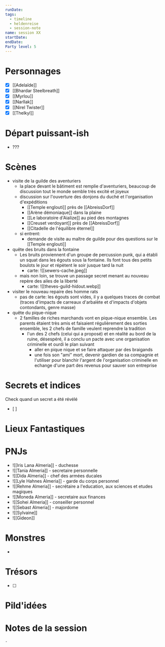```yaml
---
runDate: 
tags:
  - timeline
  - heldenreise
  - session-note
name: session XX
startDate: 
endDate:
Party level: 5
---
```



# Personnages
- [x] [[Adelaïde]]
- [x] [[Bhardar Steelbreath]]
- [x] [[Myrlou]]
- [x] [[Narllak]]
- [x] [[Nirel Twister]]
- [x] [[Thelkyl]]

# Départ puissant-ish
- ???

# Scènes
- visite de la guilde des aventuriers
	- la place devant le bâtiment est remplie d'aventuriers, beaucoup de discussion tout le monde semble très excité et joyeux
	- discussion sur l'ouverture des donjons du duché et l'organisation d'expéditions
		- [[Temple englouti]] près de [[AbreissDorf]]
		- [[Arène démoniaque]] dans la plaine
		- [[Le laboratoire d'Aialize]] au pied des montagnes
		- [[Creuset verdoyant]] près de [[AbreissDorf]]
		- [[Citadelle de l'équilibre éternel]]
	- si entrent:
		- demande de visite au maître de guilde pour des questions sur le [[Temple englouti]]
- quête des bruits dans la fontaine
	- Les bruits proviennent d'un groupe de percussion punk, qui a établi un squat dans les égouts sous la fontaine. Ils font tous des petits boulots le jour et répètent le soir jusque tard la nuit
		- carte: ![[sewers-cache.jpeg]]
	- mais non loin, se trouve un passage secret menant au nouveau repère des ailes de la liberté
		- carte: ![[theves-guild-hidout.webp]]
- visiter le nouveau repaire des homme rats
	- pas de carte: les égouts sont vides, il y a quelques traces de combat (traces d'impacts de carreaux d'arbalète et d'impacts d'objets contondants, genre masse) 
- quête du pique-nique
	- 2 familles de riches marchands vont en pique-nique ensemble. Les parents étaient très amis et faisaient régulièrement des sorties ensemble, les 2 chefs de famille veulent reprendre la tradition
		- l'un des 2 chefs (celui qui a proposé) et en réalité au bord de la ruine, désespéré, il a conclu un pacte avec une organisation criminelle et ourdi le plan suivant
			- aller en pique nique et se faire attaquer par des braigands
			- une fois son "ami" mort, devenir gardien de sa compagnie et l'utiliser pour blanchir l'argent de l'organisation criminelle en echange d'une part des revenus pour sauver son entreprise

# Secrets et indices
Check quand un secret a été révélé
- [ ] 

# Lieux Fantastiques


# PNJs
- ![[Iris Lana Almeria]] - duchesse
- ![[Tania Almeria]] - secretaire personnelle
- ![[Dida Almeria]] - chef des armées ducales
- ![[Lyle Hahnes Almeria]] - garde du corps personnel
- ![[Rehme Almeria]] - secrétaire a l'education, aux sciences et etudes magiques
- ![[Moneda Almeria]] - secretaire aux finances 
- ![[Sohei Almeria]] - conseiller personnel
- ![[Sebast Almeria]] - majordome
- ![[Sylvaine]]
- ![[Gideon]]

# Monstres
- 

# Trésors
- [ ]


# Pild'idées
> 

# Notes de la session

```
- 
```
